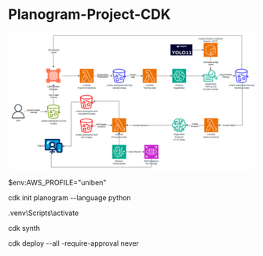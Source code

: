 # Planogram-Project-CDK

![diagram](diagram.png)

$env:AWS_PROFILE="uniben"

cdk init planogram --language python

.venv\Scripts\activate

cdk synth

cdk deploy --all -require-approval never
